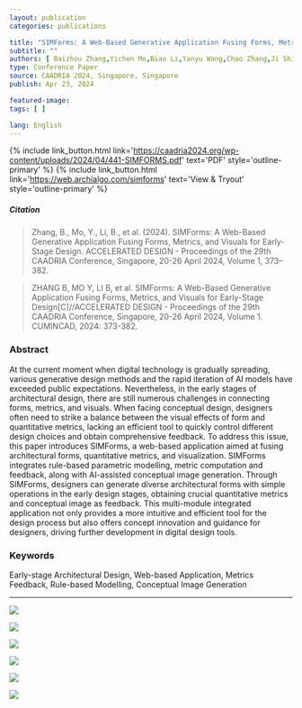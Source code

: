```yaml
---
layout: publication
categories: publications

title: "SIMForms: A Web-Based Generative Application Fusing Forms, Metrics and Visuals for Early-Stage Design"
subtitle: ""
authors: [ Baizhou Zhang,Yichen Mo,Biao Li,Yanyu Wang,Chao Zhang,Ji Shi ]
type: Conference Paper
source: CAADRIA 2024, Singapore, Singapore
publish: Apr 23, 2024

featured-image:
tags: [ ]

lang: English
---
```


{% include link_button.html link='https://caadria2024.org/wp-content/uploads/2024/04/441-SIMFORMS.pdf' text='PDF' style='outline-primary' %}
{% include link_button.html link='https://web.archialgo.com/simforms' text='View & Tryout' style='outline-primary' %}

##### Citation
> Zhang, B., Mo, Y., Li, B., et al. (2024). SIMForms: A Web-Based Generative Application Fusing Forms, Metrics, and Visuals for Early-Stage Design. ACCELERATED DESIGN - Proceedings of the 29th CAADRIA Conference, Singapore, 20-26 April 2024, Volume 1, 373–382.

> ZHANG B, MO Y, LI B, et al. SIMForms: A Web-Based Generative Application Fusing Forms, Metrics, and Visuals for Early-Stage Design[C]//ACCELERATED DESIGN - Proceedings of the 29th CAADRIA Conference, Singapore, 20-26 April 2024, Volume 1. CUMINCAD, 2024: 373-382.

### Abstract

At the current moment when digital technology is gradually spreading, various generative design methods and the rapid
iteration of AI models have exceeded public expectations. Nevertheless, in the early stages of architectural design,
there are still numerous challenges in connecting forms, metrics, and visuals. When facing conceptual design, designers
often need to strike a balance between the visual effects of form and quantitative metrics, lacking an efficient tool to
quickly control different design choices and obtain comprehensive feedback. To address this issue, this paper introduces
SIMForms, a web-based application aimed at fusing architectural forms, quantitative metrics, and visualization. SIMForms
integrates rule-based parametric modelling, metric computation and feedback, along with AI-assisted conceptual image
generation. Through SIMForms, designers can generate diverse architectural forms with simple operations in the early
design stages, obtaining crucial quantitative metrics and conceptual image as feedback. This multi-module integrated
application not only provides a more intuitive and efficient tool for the design process but also offers concept
innovation and guidance for designers, driving further development in digital design tools.

### Keywords
Early-stage Architectural Design, Web-based Application, Metrics Feedback, Rule-based Modelling, Conceptual Image Generation

---

![](https://archialgo-com-sources.oss-cn-hangzhou.aliyuncs.com/images/2024-04-23-simforms-1.jpg)

![](https://archialgo-com-sources.oss-cn-hangzhou.aliyuncs.com/images/202406181455368.png)

![](https://archialgo-com-sources.oss-cn-hangzhou.aliyuncs.com/images/2024-04-23-simforms-3.jpg)

![](https://archialgo-com-sources.oss-cn-hangzhou.aliyuncs.com/images/2024-04-23-simforms-4.png)

![](https://archialgo-com-sources.oss-cn-hangzhou.aliyuncs.com/images/2024-04-23-simforms-6.jpg)

![](https://amomorning-image-base.oss-cn-hangzhou.aliyuncs.com/images/202406121116588.png)

